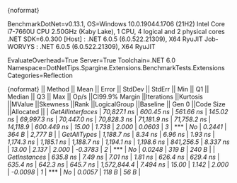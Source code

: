 {noformat}

BenchmarkDotNet=v0.13.1, OS=Windows 10.0.19044.1706 (21H2)
Intel Core i7-7660U CPU 2.50GHz (Kaby Lake), 1 CPU, 4 logical and 2 physical cores
.NET SDK=6.0.300
  [Host]     : .NET 6.0.5 (6.0.522.21309), X64 RyuJIT
  Job-WORVYS : .NET 6.0.5 (6.0.522.21309), X64 RyuJIT

EvaluateOverhead=True  Server=True  Toolchain=.NET 6.0  
Namespace=DotNetTips.Spargine.Extensions.BenchmarkTests.Extensions  Categories=Reflection  

{noformat}
||          Method ||       Mean ||    Error ||   StdDev ||   StdErr ||        Min ||         Q1 ||     Median ||         Q3 ||        Max ||       Op/s ||CI99.9% Margin ||Iterations ||Kurtosis ||MValue ||Skewness ||Rank ||LogicalGroup ||Baseline || Gen 0 ||Code Size ||Allocated ||
| *GetAllInterfaces* | *70,827.1 ns* | *600.45 ns* | *561.66 ns* | *145.02 ns* | *69,997.3 ns* | *70,447.0 ns* | *70,828.3 ns* | *71,181.9 ns* | *71,758.2 ns* |    *14,118.9* |     *600.449 ns* |      *15.00* |    *1.738* |  *2.000* |   *0.0603* |    *3* |            *** |       *No* | *0.2441* |     *364 B* |   *2,777 B* |
|      *GetAllTypes* |  *1,188.7 ns* |   *8.34 ns* |   *6.96 ns* |   *1.93 ns* |  *1,174.3 ns* |  *1,185.1 ns* |  *1,188.7 ns* |  *1,194.1 ns* |  *1,198.6 ns* |   *841,256.5* |       *8.337 ns* |      *13.00* |    *2.137* |  *2.000* |  *-0.3783* |    *2* |            *** |       *No* | *0.0248* |     *319 B* |     *240 B* |
|     *GetInstances* |    *635.8 ns* |   *7.49 ns* |   *7.01 ns* |   *1.81 ns* |    *626.4 ns* |    *629.4 ns* |    *635.4 ns* |    *642.3 ns* |    *645.7 ns* | *1,572,844.4* |       *7.494 ns* |      *15.00* |    *1.142* |  *2.000* |  *-0.0098* |    *1* |            *** |       *No* | *0.0057* |     *118 B* |      *56 B* |
